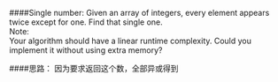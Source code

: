####Single number:
Given an array of integers, every element appears twice except for one. Find that single one.  
Note:  
Your algorithm should have a linear runtime complexity. Could you implement it without using extra memory?  

####思路：
因为要求返回这个数，全部异或得到
